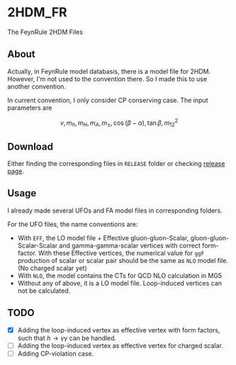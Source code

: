 # 2HDM_FR
The FeynRule 2HDM Files

## About
Actually, in FeynRule model databasis, there is a model file for 2HDM. However, I'm not used to the convention there. So I made this to use another convention.

In current convention, I only consider CP conserving case. The input parameters are

$$v, m_h, m_H, m_A, m_{\pm}, \cos(\beta-\alpha), \tan\beta, m_{12}^2$$

## Download

Either finding the corresponding files in `RELEASE` folder or checking [release page](https://github.com/ycwu1030/2HDM_FR/releases/tag/v0.4.1).

## Usage

I already made several UFOs and FA model files in corresponding folders.

For the UFO files, the name conventions are:
- With `EFF`, the LO model file + Effective gluon-gluon-Scalar, gluon-gluon-Scalar-Scalar and gamma-gamma-scalar vertices with correct form-factor. With these Effective vertices, the numerical value for `ggF` production of scalar or scalar pair should be the same as `NLO` model file. (No charged scalar yet)
- With `NLO`, the model contains the CTs for QCD NLO calculation in MG5
- Without any of above, it is a LO model file. Loop-induced vertices can not be calculated.

## TODO

- [x] Adding the loop-induced vertex as effective vertex with form factors, such that $h\to\gamma\gamma$ can be handled.
- [ ] Adding the loop-induced vertex as effective vertex for charged scalar.
- [ ] Adding CP-violation case.